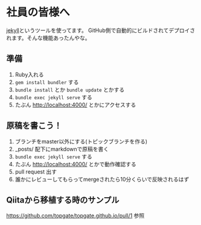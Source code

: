 # 社員の皆様へ

[jekyll](http://jekyllrb.com/docs/quickstart/)というツールを使ってます。
GitHub側で自動的にビルドされてデプロイされます。そんな機能あったんやな。

## 準備

1. Ruby入れる
2. `gem install bundler` する
3. `bundle install` とか `bundle update` とかする
4. `bundle exec jekyll serve` する
5. たぶん [http://localhost:4000/](http://localhost:4000/) とかにアクセスする

## 原稿を書こう！

1. ブランチをmaster以外にする(トピックブランチを作る)
2. _posts/ 配下にmarkdownで原稿を書く
3. `bundle exec jekyll serve` する
4. たぶん [http://localhost:4000/](http://localhost:4000/) とかで動作確認する
5. pull request 出す
6. 誰かにレビューしてもらってmergeされたら10分くらいで反映されるはず

## Qiitaから移植する時のサンプル

https://github.com/topgate/topgate.github.io/pull/1 参照
